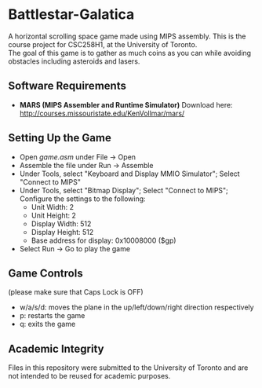 # Battlestar-Galatica
A horizontal scrolling space game made using MIPS assembly. This is the course project for CSC258H1, at the University of Toronto.<br />
The goal of this game is to gather as much coins as you can while avoiding obstacles including asteroids and lasers.

## Software Requirements
* **MARS (MIPS Assembler and Runtime Simulator)** Download here: http://courses.missouristate.edu/KenVollmar/mars/

## Setting Up the Game
* Open *game.asm* under File -> Open
* Assemble the file under Run -> Assemble
* Under Tools, select "Keyboard and Display MMIO Simulator"; Select "Connect to MIPS"
* Under Tools, select "Bitmap Display"; Select "Connect to MIPS"; Configure the settings to the following:
  * Unit Width: 2
  * Unit Height: 2
  * Display Width: 512
  * Display Height: 512
  * Base address for display: 0x10008000 ($gp)
* Select Run -> Go to play the game

## Game Controls
(please make sure that Caps Lock is OFF)
* w/a/s/d: moves the plane in the up/left/down/right direction respectively 
* p: restarts the game
* q: exits the game

## Academic Integrity
Files in this repository were submitted to the University of Toronto and are not intended to be reused for academic purposes.
